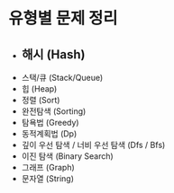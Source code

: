 # 유형별 문제 정리

- 해시 (Hash)
    - 
- 스택/큐 (Stack/Queue)
- 힙 (Heap)
- 정렬 (Sort)
- 완전탐색 (Sorting)
- 탐욕법 (Greedy)
- 동적계획법 (Dp)
- 깊이 우선 탐색 / 너비 우선 탐색 (Dfs / Bfs)
- 이진 탐색 (Binary Search)
- 그래프 (Graph)
- 문자열 (String)
